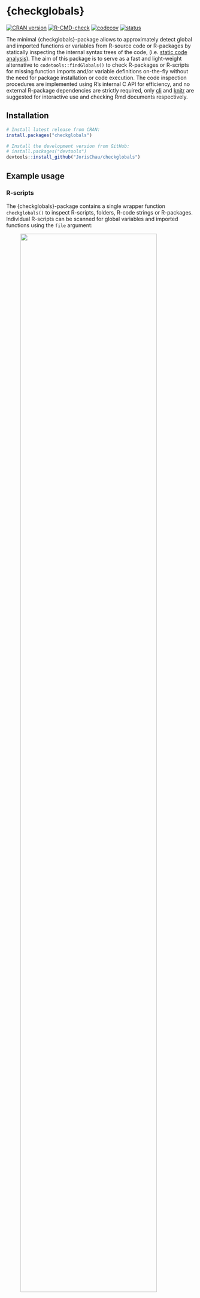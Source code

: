 
<!-- README.md is generated from README.Rmd. Please edit that file -->

# {checkglobals}

<!-- badges: start -->

[![CRAN
version](https://www.r-pkg.org/badges/version/checkglobals)](https://cran.r-project.org/package=checkglobals)
[![R-CMD-check](https://github.com/JorisChau/checkglobals/workflows/R-CMD-check/badge.svg)](https://github.com/JorisChau/checkglobals/actions)
[![codecov](https://codecov.io/gh/JorisChau/checkglobals/branch/master/graph/badge.svg)](https://app.codecov.io/gh/JorisChau/checkglobals)
[![status](https://tinyverse.netlify.app/badge/checkglobals)](https://CRAN.R-project.org/package=checkglobals)
<!-- badges: end -->

The minimal {checkglobals}-package allows to approximately detect global
and imported functions or variables from R-source code or R-packages by
statically inspecting the internal syntax trees of the code,
(i.e. [static code
analysis](https://en.wikipedia.org/wiki/Static_program_analysis)). The
aim of this package is to serve as a fast and light-weight alternative
to `codetools::findGlobals()` to check R-packages or R-scripts for
missing function imports and/or variable definitions on-the-fly without
the need for package installation or code execution. The code inspection
procedures are implemented using R’s internal C API for efficiency, and
no external R-package dependencies are strictly required, only
[cli](https://CRAN.R-project.org/package=cli) and
[knitr](https://CRAN.R-project.org/package=knitr) are suggested for
interactive use and checking Rmd documents respectively.

## Installation

``` r
# Install latest release from CRAN:
install.packages("checkglobals")

# Install the development version from GitHub:
# install.packages("devtools")
devtools::install_github("JorisChau/checkglobals")
```

## Example usage

### R-scripts

The {checkglobals}-package contains a single wrapper function
`checkglobals()` to inspect R-scripts, folders, R-code strings or
R-packages. Individual R-scripts can be scanned for global variables and
imported functions using the `file` argument:

<img src="./README/screen01.svg" width="85%" style="display: block; margin: auto;" />

<br>

The R-script in this example contains a simple R-Shiny application
available at
<https://raw.githubusercontent.com/rstudio/shiny-examples/main/004-mpg/app.R>.

#### Printed output

Printing the S3-object returned by `checkglobals()` outputs: 1. the
*name* and *location* of all unrecognized global variables; and 2. the
*name* and *location* of all detected imported functions grouped by
R-package.

The *location* `app.R#36` lists the R-file name (`app.R`) and line
number (`36`) of the detected variable or function. If
[cli](https://CRAN.R-project.org/package=cli) is installed and
cli-hyperlinks are supported, clicking the *location* links opens the
source file pointing to the given line number. The bars and counts
behind the imported package names highlight the number of function calls
detected from each package. This information can be used to get a better
sense of the importance of an imported package and how much effort it
would take to remove it as a dependency.

To inspect only the detected global variables or imported functions,
index the S3-object by its `globals` (`chk$globals`) or `imports`
(`chk$imports`) components. For instance, we can print detailed source
code references of the unrecognized global variables with:

<img src="./README/screen02.svg" width="85%" style="display: block; margin: auto;" />

#### Remote files

Instead of a local file, the `file` argument in `checkglobals()` can
also be a remote file location (e.g. a server or the web), in which case
the remote file is first downloaded as a temporary file with
`download.file()`.

<img src="./README/screen03.svg" width="85%" style="display: block; margin: auto;" />

### R Markdown files

The `file` argument in `checkglobals()` also accepts R Markdown (`.Rmd`
or `.Rmarkdown`) file locations. For R Markdown files, the R code chunks
are first extracted into a temporary R-script with `knitr::purl()`,
which is then analyzed by `checkglobals()`:

<img src="./README/screen04.svg" width="85%" style="display: block; margin: auto;" />

<br>

**Note**: R-packages that are imported or loaded, but have no detected
function imports are displayed with an *n/a* reference. This can happen
when `checkglobals()` falsely ignores one or more imported functions
from the given package or when the package is not actually needed as a
dependency. In both cases this is useful information to have. In the
above example, `tibble` is loaded in order to use `tribble()`, but the
`tribble()` function is also exported by `dplyr`, so it shows up under
the `dplyr` imports instead.

### Folders

Folders containing R-scripts can be scanned with the `dir` argument in
`checkglobals()`, which inspects all R-scripts present in `dir`. The
following example scans an R-Shiny app folder containing a `ui.R` and
`server.R` file (source:
<https://github.com/rstudio/shiny-examples/tree/main/018-datatable-options>),

<img src="./README/screen05.svg" width="85%" style="display: block; margin: auto;" />

<br>

**Note**: if imports are detected from an R-package not installed in the
current R-session, an alert is printed as in the example above. Function
calls accessing the missing R-package explicitly, using e.g. `::` or
`:::`, can still be fully identified as imports by `checkglobals()`.
Function calls with no reference to the missing R-package will be listed
as unrecognized globals.

### R-packages

R-package folders can be scanned with the `pkg` argument in
`checkglobals()`. Conceptually, `checkglobals()` scans all files in the
`/R` folder of the package and contrasts the detected (unrecognized)
globals and imports against the imports listed in the NAMESPACE file of
the package. R-scripts present elsewhere in the package (e.g. in the
`/inst` folder) are **not** analyzed, as these are not coupled to the
package NAMESPACE file. To illustrate, we can run `checkglobals()` on
its own package folder:

<img src="./README/screen06.svg" width="85%" style="display: block; margin: auto;" />

#### Bundled R-packages

Instead of local R-package folders, the `pkg` argument also accepts file
paths to bundled source R-packages (tar.gz). This can either be a tar.gz
package on the local filesystem, or a remote file location, such as the
web (similar to the `file` argument).

##### Local filesystem:

<img src="./README/screen07.svg" width="85%" style="display: block; margin: auto;" />

##### Remote file location:

<img src="./README/screen08a.svg" width="85%" style='margin-left:70px' style="display: block; margin: auto;" />
<img src="./README/screen08b.svg" width="85%" style='margin-top:-20px;margin-left:70px' style="display: block; margin: auto;" />

<br>

**Remark**: if `checkglobals()` is called without a `file`, `dir`,
`text` or `pkg` argument, the function is run in the current working
directory. If the current working directory is an R-package folder, this
is identical to `checkglobals(pkg = ".")`, otherwise the behavior is the
same as `checkglobals(dir = ".")`.

### Programmatic use

Several methods (e.g. `as.data.frame`, `as.matrix` or `as.character`)
are available to cast the S3-objects returned by `checkglobals()` to
common R-objects. This can be useful for further programmatic use of the
returned output:

``` r
chk <- checkglobals::checkglobals(pkg = "../checkglobals")

## data.frame with globals/imports 
as.data.frame(chk)
#>                  name  package   type
#> 1          ansi_align      cli import
#> 2          ansi_nchar      cli import
#> 3        ansi_strtrim      cli import
#> 4         ansi_trimws      cli import
#> 5   cli_alert_success      cli import
#> 6   cli_alert_warning      cli import
#> 7              cli_h1      cli import
#> 8      code_highlight      cli import
#> 9            col_blue      cli import
#> 10          col_green      cli import
#> 11           col_grey      cli import
#> 12            col_red      cli import
#> 13          col_white      cli import
#> 14         col_yellow      cli import
#> 15      console_width      cli import
#> 16         style_bold      cli import
#> 17    style_hyperlink      cli import
#> 18       style_italic      cli import
#> 19             symbol      cli import
#> 20               tree      cli import
#> 21          read_json jsonlite import
#> 22             toJSON jsonlite import
#> 23         write_json jsonlite import
#> 24               purl    knitr import
#> 25      download.file    utils import
#> 26 installed.packages    utils import
#> 27             relist    utils import
#> 28              untar    utils import

## vector of package dependencies
checkglobals::as_vector(chk)[["package"]]
#> [1] "cli"      "jsonlite" "knitr"    "utils"
```

The `as_sarif_json` method generates a
[SARIF](https://docs.oasis-open.org/sarif/sarif/v2.1.0/sarif-v2.1.0.html)
(Static Analysis Results Interchange Format) JSON from a `checkglobals`
S3-object for upload to external CI servers, (e.g. [GitHub Code
Scanning](https://docs.github.com/en/code-security/code-scanning/integrating-with-code-scanning/sarif-support-for-code-scanning),
Jenkins [warnings-ng](https://plugins.jenkins.io/warnings-ng/) plugin,
or [Azure
DevOps/Pipelines](https://learn.microsoft.com/en-us/azure/devops/pipelines/tasks/reference/advanced-security-publish-v1?view=azure-pipelines)).

#### GitHub Code Scanning

The `yaml` chunk below is an extract from a GitHub Actions workflow file
(source:
<https://github.com/JorisChau/checkglobals/blob/main/.github/workflows/detect-globals.yaml>)
that runs `checkglobals()` on the root directory (`"."`) of an R-package
repository and uploads the `checkglobals` SARIF JSON using the
[`upload-sarif`](https://github.com/github/codeql-action/tree/v3/upload-sarif)
action. **Note**: `checkglobals` needs to be installed as a dependency
in a previous workflow step.

``` yaml
- name: Generate SARIF 
  run: |
    checkglobals::checkglobals(pkg = ".") |>
    checkglobals::as_sarif_json(
              path = file.path(Sys.getenv("GITHUB_WORKSPACE"), "checkglobals.json"),
              root_dir = Sys.getenv("GITHUB_WORKSPACE")
    )
  shell: Rscript {0}
- name: Upload SARIF
  uses: github/codeql-action/upload-sarif@v3
  with:
    sarif_file: ${{ github.workspace }}/checkglobals.json
```

After successful parsing of the SARIF JSON content, the SARIF result
entries are displayed as alerts under `Security > Code scanning`:

<img src="./README/screen09.png" width="75%" style='margin-left:70px' style="display: block; margin: auto;" />

#### Jenkins warnings-ng

In a Jenkins pipeline, if the
[warnings-ng](https://plugins.jenkins.io/warnings-ng/) plugin is
available, the example `yaml` chunk below can be included in a
Jenkinsfile to ingest the `checkglobals` SARIF JSON obtained from
scanning an R-package with `checkglobals(pkg = ".")`. **Note**: it is
again assumed that `checkglobals` is installed as a dependency in a
previous stage.

``` yaml
stage('checkglobals') {
    steps {
        sh '''R -q -e \'{
          checkglobals::checkglobals(pkg = ".") |>
          checkglobals::as_sarif_json(
                  path = "checkglobals.sarif.json",
                  root_dir = ".",
                  markdown = TRUE
          )
        }\''''
    }
  post {
      always {
          recordIssues enabledForFailure: true, tool: sarif(pattern: "*.sarif.json", name: "checkglobals")
      }
  }
}
```

The [warnings-ng](https://plugins.jenkins.io/warnings-ng/) plugin
reports the SARIF result entries as individual issues in addition to
various summary charts and statistics.

<img src="./README/screen10.png" width="75%" style='margin-left:70px' style="display: block; margin: auto;" />

## Known limitations

Below is a non-exhaustive list of known limitations of the static code
analysis performed by `checkglobals()` to keep in mind for practical
use. These are cases that are either too ambiguous or complex to be
analyzed without evaluation of the code itself, where `checkglobals()`
fails to recognize a variable name (false negative) or falsely detects a
global variable when it should not (false positive).

#### Character variable/function names

``` r
## this works (character arguments are recognized as functions)
checkglobals(text = 'do.call(args = list(1), what = "median")')
checkglobals(text = 'Map("g", 1, n = 1)')
checkglobals(text = 'stats::aggregate(x ~ ., data = y, FUN = "g")')

## this doesn't work (evaluation is required)
checkglobals(text = 'g <- "f"; Map(g, 1, n = 1)')
checkglobals(text = "eval(substitute(g))") ## same for ~, expression, quote, bquote, Quote, etc.
```

``` r
## this works (calling a function in an exotic way)
checkglobals(text = '"head"(1:10)')
checkglobals(text = '`::`("utils", "head")(1:10)')
checkglobals(text = 'list("function" = utils::head)$`function`(1:10)')

## this doesn't work (evaluation is required)
checkglobals(text = 'get("head")(1:10)')
checkglobals(text = 'methods::getMethod("f", signature = "ANY")')
```

#### Package loading

``` r
## this works (simple evaluation of package names)
checkglobals(text = 'attachNamespace("utils"); head(1:10)')
checkglobals(text = 'pkg <- "utils"; library(pkg, character.only = TRUE); head(1:10)')

## this doesn't work (more complex evaluation is required)
checkglobals(text = 'pkg <- function() "utils"; library(pkg(), character.only = TRUE); head(1:10)')
checkglobals(text = 'loadPkg <- library; loadPkg(utils)')
checkglobals(text = 'box::use(utils[...])')
```

#### Unknown symbols

``` r
## this works (special functions self, private, super are recognized)
checkglobals(text = 'R6::R6Class("cl",
                   public = list(
                     initialize = function(...) self$f(...),
                     f = function(...) private$p
                   ),
                   private = list(
                     p = list()
                   ))')

## this doesn't work (data masking)
checkglobals(text = 'transform(mtcars, mpg2 = mpg^2)')
checkglobals(text = 'attach(iris); print(Sepal.Width)')
```

#### Lazy evaluation

``` r
## this works (basic lazy evaluation)
checkglobals(text = '{
    addy <- function(y) x + y 
    x <- 0
    addy(1)
}')
checkglobals(
  text = 'function() { 
    on.exit(rm(x))
    x <- 0 
}')

## this doesn't work (lazy evaluation in external functions)
checkglobals(
  text = 'server <- function(input, output) {
    add1x <- shiny::reactive({
      add1(input$x)
    })
    add1 <- function(x) x + 1  
  }')
```

## Useful references

Other useful functions and R-packages with design goals and/or
functionality related to {checkglobals} include:

- `codetools::findGlobals()`, detects global variables from R-scripts
  via static code analysis. This and other *codetools* functions
  underlie the source code checks run by `R CMD check`.
- [globals](https://CRAN.R-project.org/package=globals), R-package by H.
  Bengtsson providing a re-implementation of the functions in
  *codetools* to identify global variables using various strategies for
  export in parallel computations.
- `renv::dependencies()`, detects R-package dependencies by scanning all
  R-files in a project for imported functions or packages via static
  code analysis.
- [lintr](https://CRAN.R-project.org/package=lintr), R-package by J.
  Hester and others to perform general static code analysis in R
  projects. `lintr::object_usage_linter()` provides a wrapper of
  `codetools::checkUsage()` to detect global variables similar to
  `R CMD check`.

## License

MIT
